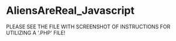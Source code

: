 # AliensAreReal_Javascript

PLEASE SEE THE FILE WITH SCREENSHOT OF INSTRUCTIONS FOR UTILIZING A '.PHP' FILE!
